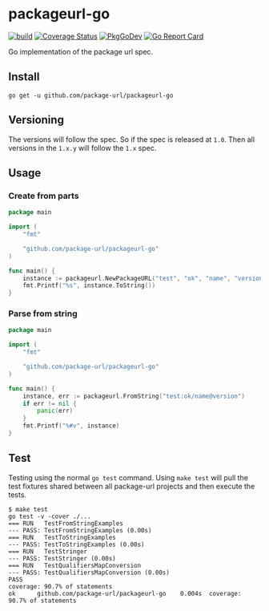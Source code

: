 # packageurl-go

[![build](https://github.com/package-url/packageurl-go/workflows/test/badge.svg)](https://github.com/package-url/packageurl-go/actions?query=workflow%3Atest) [![Coverage Status](https://coveralls.io/repos/github/package-url/packageurl-go/badge.svg)](https://coveralls.io/github/package-url/packageurl-go) [![PkgGoDev](https://pkg.go.dev/badge/github.com/package-url/packageurl-go)](https://pkg.go.dev/github.com/package-url/packageurl-go) [![Go Report Card](https://goreportcard.com/badge/github.com/package-url/packageurl-go)](https://goreportcard.com/report/github.com/package-url/packageurl-go)

Go implementation of the package url spec.


## Install
```
go get -u github.com/package-url/packageurl-go
```

## Versioning

The versions will follow the spec. So if the spec is released at ``1.0``. Then all versions in the ``1.x.y`` will follow the ``1.x`` spec.


## Usage

### Create from parts
```go
package main

import (
	"fmt"

	"github.com/package-url/packageurl-go"
)

func main() {
	instance := packageurl.NewPackageURL("test", "ok", "name", "version", nil, "")
	fmt.Printf("%s", instance.ToString())
}
```

### Parse from string
```go
package main

import (
	"fmt"

	"github.com/package-url/packageurl-go"
)

func main() {
	instance, err := packageurl.FromString("test:ok/name@version")
	if err != nil {
		panic(err)
	}
	fmt.Printf("%#v", instance)
}

```


## Test
Testing using the normal ``go test`` command. Using ``make test`` will pull the test fixtures shared between all package-url projects and then execute the tests.

```
$ make test
go test -v -cover ./...
=== RUN   TestFromStringExamples
--- PASS: TestFromStringExamples (0.00s)
=== RUN   TestToStringExamples
--- PASS: TestToStringExamples (0.00s)
=== RUN   TestStringer
--- PASS: TestStringer (0.00s)
=== RUN   TestQualifiersMapConversion
--- PASS: TestQualifiersMapConversion (0.00s)
PASS
coverage: 90.7% of statements
ok      github.com/package-url/packageurl-go    0.004s  coverage: 90.7% of statements
```
